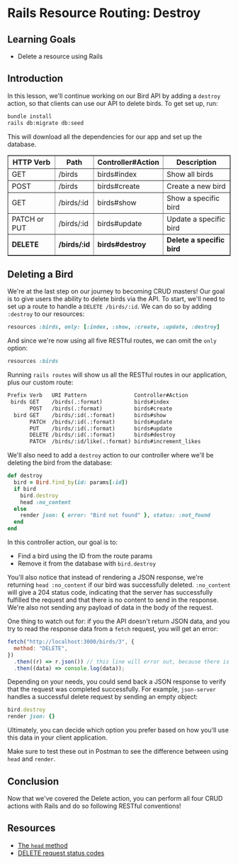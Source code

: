 # Rails Resource Routing: Destroy

## Learning Goals

- Delete a resource using Rails

## Introduction

In this lesson, we'll continue working on our Bird API by adding a `destroy`
action, so that clients can use our API to delete birds. To get set up, run:

```sh
bundle install
rails db:migrate db:seed
```

This will download all the dependencies for our app and set up the database.

<table border="1" cellpadding="4" cellspacing="0">
  <tr>
    <th>HTTP Verb</th>
    <th>Path</th>
    <th>Controller#Action</th>
    <th>Description</th>
  </tr>
  <tr>
    <td>GET</td>
    <td>/birds</td>
    <td>birds#index</td>
    <td>Show all birds</td>
  </tr>
  <tr>
    <td>POST</td>
    <td>/birds</td>
    <td>birds#create</td>
    <td>Create a new bird</td>
  </tr>
  <tr>
    <td>GET</td>
    <td>/birds/:id</td>
    <td>birds#show</td>
    <td>Show a specific bird</td>
  </tr>
  <tr>
    <td>PATCH or PUT</td>
    <td>/birds/:id</td>
    <td>birds#update</td>
    <td>Update a specific bird</td>
  </tr>
  <tr>
    <td><strong>DELETE</strong></td>
    <td><strong>/birds/:id</strong></td>
    <td><strong>birds#destroy</strong></td>
    <td><strong>Delete a specific bird</strong></td>
  </tr>
</table>

## Deleting a Bird

We're at the last step on our journey to becoming CRUD masters! Our goal is to
give users the ability to delete birds via the API. To start, we'll need to set
up a route to handle a `DELETE /birds/:id`. We can do so by adding `:destroy` to
our resources:

```rb
resources :birds, only: [:index, :show, :create, :update, :destroy]
```

And since we're now using all five RESTful routes, we can omit the `only` option:

```rb
resources :birds
```

Running `rails routes` will show us all the RESTful routes in our application,
plus our custom route:

```txt
Prefix Verb   URI Pattern               Controller#Action
 birds GET    /birds(.:format)          birds#index
       POST   /birds(.:format)          birds#create
  bird GET    /birds/:id(.:format)      birds#show
       PATCH  /birds/:id(.:format)      birds#update
       PUT    /birds/:id(.:format)      birds#update
       DELETE /birds/:id(.:format)      birds#destroy
       PATCH  /birds/:id/like(.:format) birds#increment_likes
```

We'll also need to add a `destroy` action to our controller where we'll be
deleting the bird from the database:

```rb
def destroy
  bird = Bird.find_by(id: params[:id])
  if bird
    bird.destroy
    head :no_content
  else
    render json: { error: "Bird not found" }, status: :not_found
  end
end
```

In this controller action, our goal is to:

- Find a bird using the ID from the route params
- Remove it from the database with `bird.destroy`

You'll also notice that instead of rendering a JSON response, we're returning
`head :no_content` if our bird was successfully deleted. `:no_content` will give
a 204 status code, indicating that the server has successfully fulfilled the
request and that there is no content to send in the response. We're also not
sending any payload of data in the body of the request.

One thing to watch out for: if you the API doesn't return JSON data, and you try
to read the response data from a `fetch` request, you will get an error:

```js
fetch("http://localhost:3000/birds/3", {
  method: "DELETE",
})
  .then((r) => r.json()) // this line will error out, because there is no JSON to parse!
  .then((data) => console.log(data));
```

Depending on your needs, you could send back a JSON response to verify that the
request was completed successfully. For example, `json-server` handles a
successful delete request by sending an empty object:

```rb
bird.destroy
render json: {}
```

Ultimately, you can decide which option you prefer based on how you'll use this
data in your client application.

Make sure to test these out in Postman to see the difference between using
`head` and `render`.

## Conclusion

Now that we've covered the Delete action, you can perform all four CRUD actions
with Rails and do so following RESTful conventions!

## Resources

- [The `head` method](https://api.rubyonrails.org/v6.1.3.1/classes/ActionController/Head.html#method-i-head)
- [DELETE request status codes](https://developer.mozilla.org/en-US/docs/Web/HTTP/Methods/DELETE#responses)
